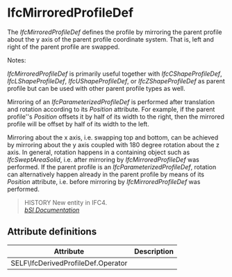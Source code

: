 IfcMirroredProfileDef
=====================
The _IfcMirroredProfileDef_ defines the profile by mirroring the parent
profile about the y axis of the parent profile coordinate system. That is,
left and right of the parent profile are swapped.  
  
Notes:  
  
_IfcMirroredProfileDef_ is primarily useful together with
_IfcCShapeProfileDef_, _IfcLShapeProfileDef_, _IfcUShapeProfileDef_, or
_IfcZShapeProfileDef_ as parent profile but can be used with other parent
profile types as well.  
  
Mirroring of an _IfcParameterizedProfileDef_ is performed after translation
and rotation according to its _Position_ attribute. For example, if the parent
profile''s _Position_ offsets it by half of its width to the right, then the
mirrored profile will be offset by half of its width to the left.  
  
Mirroring about the x axis, i.e. swapping top and bottom, can be achieved by
mirroring about the y axis coupled with 180 degree rotation about the z axis.
In general, rotation happens in a containing object such as
_IfcSweptAreaSolid_, i.e. after mirroring by _IfcMirroredProfileDef_ was
performed. If the parent profile is an _IfcParameterizedProfileDef_, rotation
can alternatively happen already in the parent profile by means of its
_Position_ attribute, i.e. before mirroring by _IfcMirroredProfileDef_ was
performed.  
  
> HISTORY  New entity in IFC4.  
[ _bSI
Documentation_](https://standards.buildingsmart.org/IFC/DEV/IFC4_2/FINAL/HTML/schema/ifcprofileresource/lexical/ifcmirroredprofiledef.htm)


Attribute definitions
---------------------
| Attribute                          | Description   |
|------------------------------------|---------------|
| SELF\IfcDerivedProfileDef.Operator |               |

